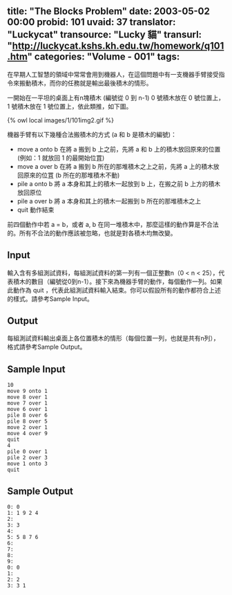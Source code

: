 title: "The Blocks Problem"
date: 2003-05-02 00:00
probid: 101
uvaid: 37
translator: "Luckycat"
transource: "Lucky 貓"
transurl: "http://luckycat.kshs.kh.edu.tw/homework/q101.htm"
categories: "Volume - 001"
tags:
---

在早期人工智慧的領域中常常會用到機器人，在這個問題中有一支機器手臂接受指令來搬動積木，而你的任務就是輸出最後積木的情形。

一開始在一平坦的桌面上有n塊積木 (編號從 0 到 n-1) 0 號積木放在 0 號位置上，1 號積木放在 1 號位置上，依此類推，如下圖。

{% owl local images/1/101img2.gif %}

機器手臂有以下幾種合法搬積木的方式 (a 和 b 是積木的編號)：

- move a onto b
在將 a 搬到 b 上之前，先將 a 和 b 上的積木放回原來的位置 (例如：1 就放回 1 的最開始位罝)
- move a over b
在將 a 搬到 b 所在的那堆積木之上之前，先將 a 上的積木放回原來的位罝 (b 所在的那堆積木不動)
- pile a onto b
將 a 本身和其上的積木一起放到 b 上，在搬之前 b 上方的積木放回原位
- pile a over b
將 a 本身和其上的積木一起搬到 b 所在的那堆積木之上
- quit
動作結束

前四個動作中若 a = b，或者 a, b 在同一堆積木中，那麼這樣的動作算是不合法的。所有不合法的動作應該被忽略，也就是對各積木均無改變。

<!-- more -->

## Input ##

輸入含有多組測試資料，每組測試資料的第一列有一個正整數n（0 < n < 25），代表積木的數目（編號從0到n-1）。接下來為機器手臂的動作，每個動作一列。如果此動作為 quit ，代表此組測試資料輸入結束。你可以假設所有的動作都符合上述的樣式。請參考Sample Input。

## Output ##

每組測試資料輸出桌面上各位置積木的情形（每個位置一列，也就是共有n列），格式請參考Sample Output。

## Sample Input ##

	10
	move 9 onto 1
	move 8 over 1
	move 7 over 1
	move 6 over 1
	pile 8 over 6
	pile 8 over 5
	move 2 over 1
	move 4 over 9
	quit
	4
	pile 0 over 1
	pile 2 over 3
	move 1 onto 3
	quit

## Sample Output ##

	0: 0
	1: 1 9 2 4
	2:
	3: 3
	4:
	5: 5 8 7 6
	6:
	7:
	8:
	9:
	0: 0
	1:
	2: 2
	3: 3 1
